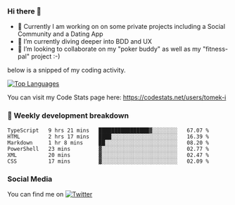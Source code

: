 ### Hi there 👋


- 🔭 Currently I am working on on some private projects including a Social Community and a Dating App
- 🌱 I’m currently diving deeper into BDD and UX
- 👯 I’m looking to collaborate on my "poker buddy" as well as my "fitness-pal" project :-)

below is a snipped of my coding activity.
<!--
**tomek-i/tomek-i** is a ✨ _special_ ✨ repository because its `README.md` (this file) appears on your GitHub profile.

Here are some ideas to get you started:

- 🔭 I’m currently working on ...
- 🌱 I’m currently learning ...
- 👯 I’m looking to collaborate on ...
- 🤔 I’m looking for help with ...
- 💬 Ask me about ...
- 📫 How to reach me: ...
- 😄 Pronouns: ...
- ⚡ Fun fact: ...
-->
[![Top Languages](https://github-readme-stats.vercel.app/api/top-langs/?username=tomek-i&layout=compact)](https://github.com/tomek-i)

You can visit my Code Stats page here: https://codestats.net/users/tomek-i

### 💬 Weekly development breakdown
<!--START_SECTION:waka-->

```text
TypeScript   9 hrs 21 mins   ████████████████▓░░░░░░░░   67.07 %
HTML         2 hrs 17 mins   ████░░░░░░░░░░░░░░░░░░░░░   16.39 %
Markdown     1 hr 8 mins     ██░░░░░░░░░░░░░░░░░░░░░░░   08.20 %
PowerShell   23 mins         ▓░░░░░░░░░░░░░░░░░░░░░░░░   02.77 %
XML          20 mins         ▓░░░░░░░░░░░░░░░░░░░░░░░░   02.47 %
CSS          17 mins         ▓░░░░░░░░░░░░░░░░░░░░░░░░   02.09 %
```

<!--END_SECTION:waka-->

<!-- Actual text -->

### Social Media
You can find me on [![Twitter][1.2]][1]

<!-- Icons -->

[1.2]: http://i.imgur.com/wWzX9uB.png 


<!-- Links to your social media accounts -->

[1]: https://twitter.com/tomek_i
